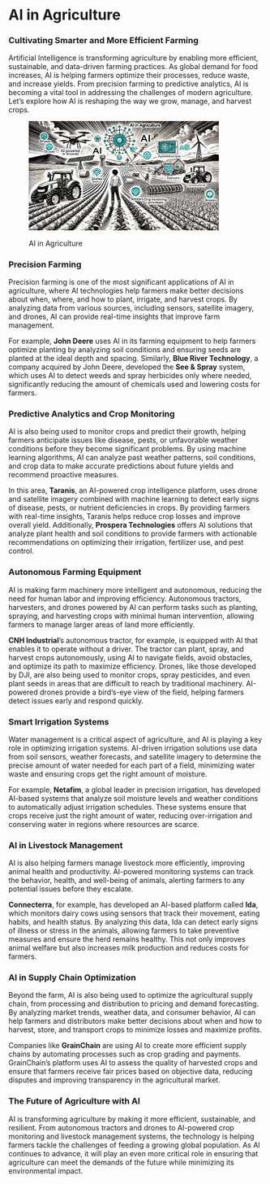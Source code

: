 # AI in Agriculture

### Cultivating Smarter and More Efficient Farming

Artificial Intelligence is transforming agriculture by enabling more efficient, sustainable, and data-driven farming practices. As global demand for food increases, AI is helping farmers optimize their processes, reduce waste, and increase yields. From precision farming to predictive analytics, AI is becoming a vital tool in addressing the challenges of modern agriculture. Let’s explore how AI is reshaping the way we grow, manage, and harvest crops.

<div align="left"><figure><img src="../../../.gitbook/assets/ai-in-agriculture-min.png" alt="" width="375"><figcaption><p>AI in Agriculture</p></figcaption></figure></div>

### Precision Farming

Precision farming is one of the most significant applications of AI in agriculture, where AI technologies help farmers make better decisions about when, where, and how to plant, irrigate, and harvest crops. By analyzing data from various sources, including sensors, satellite imagery, and drones, AI can provide real-time insights that improve farm management.

For example, **John Deere** uses AI in its farming equipment to help farmers optimize planting by analyzing soil conditions and ensuring seeds are planted at the ideal depth and spacing. Similarly, **Blue River Technology**, a company acquired by John Deere, developed the **See & Spray** system, which uses AI to detect weeds and spray herbicides only where needed, significantly reducing the amount of chemicals used and lowering costs for farmers.

### Predictive Analytics and Crop Monitoring

AI is also being used to monitor crops and predict their growth, helping farmers anticipate issues like disease, pests, or unfavorable weather conditions before they become significant problems. By using machine learning algorithms, AI can analyze past weather patterns, soil conditions, and crop data to make accurate predictions about future yields and recommend proactive measures.

In this area, **Taranis**, an AI-powered crop intelligence platform, uses drone and satellite imagery combined with machine learning to detect early signs of disease, pests, or nutrient deficiencies in crops. By providing farmers with real-time insights, Taranis helps reduce crop losses and improve overall yield. Additionally, **Prospera Technologies** offers AI solutions that analyze plant health and soil conditions to provide farmers with actionable recommendations on optimizing their irrigation, fertilizer use, and pest control.

### Autonomous Farming Equipment

AI is making farm machinery more intelligent and autonomous, reducing the need for human labor and improving efficiency. Autonomous tractors, harvesters, and drones powered by AI can perform tasks such as planting, spraying, and harvesting crops with minimal human intervention, allowing farmers to manage larger areas of land more efficiently.

**CNH Industrial**’s autonomous tractor, for example, is equipped with AI that enables it to operate without a driver. The tractor can plant, spray, and harvest crops autonomously, using AI to navigate fields, avoid obstacles, and optimize its path to maximize efficiency. Drones, like those developed by DJI, are also being used to monitor crops, spray pesticides, and even plant seeds in areas that are difficult to reach by traditional machinery. AI-powered drones provide a bird’s-eye view of the field, helping farmers detect issues early and respond quickly.

### Smart Irrigation Systems

Water management is a critical aspect of agriculture, and AI is playing a key role in optimizing irrigation systems. AI-driven irrigation solutions use data from soil sensors, weather forecasts, and satellite imagery to determine the precise amount of water needed for each part of a field, minimizing water waste and ensuring crops get the right amount of moisture.

For example, **Netafim**, a global leader in precision irrigation, has developed AI-based systems that analyze soil moisture levels and weather conditions to automatically adjust irrigation schedules. These systems ensure that crops receive just the right amount of water, reducing over-irrigation and conserving water in regions where resources are scarce.

### AI in Livestock Management

AI is also helping farmers manage livestock more efficiently, improving animal health and productivity. AI-powered monitoring systems can track the behavior, health, and well-being of animals, alerting farmers to any potential issues before they escalate.

**Connecterra**, for example, has developed an AI-based platform called **Ida**, which monitors dairy cows using sensors that track their movement, eating habits, and health status. By analyzing this data, Ida can detect early signs of illness or stress in the animals, allowing farmers to take preventive measures and ensure the herd remains healthy. This not only improves animal welfare but also increases milk production and reduces costs for farmers.

### AI in Supply Chain Optimization

Beyond the farm, AI is also being used to optimize the agricultural supply chain, from processing and distribution to pricing and demand forecasting. By analyzing market trends, weather data, and consumer behavior, AI can help farmers and distributors make better decisions about when and how to harvest, store, and transport crops to minimize losses and maximize profits.

Companies like **GrainChain** are using AI to create more efficient supply chains by automating processes such as crop grading and payments. GrainChain’s platform uses AI to assess the quality of harvested crops and ensure that farmers receive fair prices based on objective data, reducing disputes and improving transparency in the agricultural market.

### The Future of Agriculture with AI

AI is transforming agriculture by making it more efficient, sustainable, and resilient. From autonomous tractors and drones to AI-powered crop monitoring and livestock management systems, the technology is helping farmers tackle the challenges of feeding a growing global population. As AI continues to advance, it will play an even more critical role in ensuring that agriculture can meet the demands of the future while minimizing its environmental impact.
